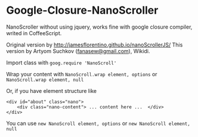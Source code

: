Google-Closure-NanoScroller
===========================

NanoScroller without using jquery, works fine with google closure compiler, writed in CoffeeScript.

Original version by http://jamesflorentino.github.io/nanoScrollerJS/
This version by Artyom Suchkov (fanasew@gmail.com), Wikidi.

Import class with
`goog.require 'NanoScroll'`

Wrap your content with `NanoScroll.wrap element, options` or `NanoScroll.wrap element, null`



Or, if you have element structure like
```
<div id="about" class="nano">
    <div class="nano-content"> ... content here ...  </div>
</div>
```
You can use `new NanoScroll element, options`
or `new NanoScroll element, null`

